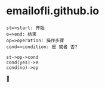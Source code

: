 # emailofli.github.io

```flow 
st=>start: 开始 
e=>end: 结束 
op=>operation: 操作步骤 
cond=>condition: 是 或者 否? 
 
st->op->cond 
cond(yes)->e 
cond(no)->op 
``` 
​:twisted_rightwards_arrows:​
